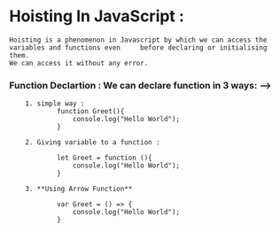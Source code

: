 # Hoisting In JavaScript :

    Hoisting is a phenomenon in Javascript by which we can access the variables and functions even     before declaring or initialising them.
    We can access it without any error.

### Function Declartion : We can declare function in 3 ways: -->

        1. simple way :
                function Greet(){
                    console.log("Hello World");
                }

        2. Giving variable to a function :

                let Greet = function (){
                    console.log("Hello World");
                }

        3. **Using Arrow Function**

                var Greet = () => {
                    console.log("Hello World");
                }
